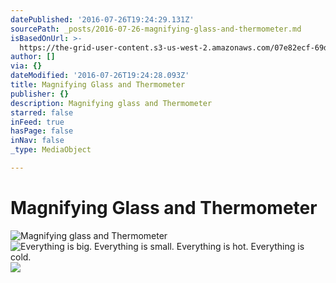 ```yaml
---
datePublished: '2016-07-26T19:24:29.131Z'
sourcePath: _posts/2016-07-26-magnifying-glass-and-thermometer.md
isBasedOnUrl: >-
  https://the-grid-user-content.s3-us-west-2.amazonaws.com/07e82ecf-69d4-4be8-a686-b5f913d5c2bc.jpg
author: []
via: {}
dateModified: '2016-07-26T19:24:28.093Z'
title: Magnifying Glass and Thermometer
publisher: {}
description: Magnifying glass and Thermometer
starred: false
inFeed: true
hasPage: false
inNav: false
_type: MediaObject

---
```

# Magnifying Glass and Thermometer
![Magnifying glass and Thermometer](https://imgflo.herokuapp.com/graph/vahj1ThiexotieMo/f686495ba71013af204e7a3792b2f727/croprotate.jpg?cropheight=2448&cropwidth=3264&degrees=-90&input=https%3A%2F%2Fthe-grid-user-content.s3-us-west-2.amazonaws.com%2F07e82ecf-69d4-4be8-a686-b5f913d5c2bc.jpg&x=0&y=0)
![Everything is big. Everything is small. Everything is hot. Everything is cold. ](https://s3-us-west-2.amazonaws.com/the-grid-img/p/d857990ea9be43625bcdebfa19eb806072a99cd9.jpg)
![](https://s3-us-west-2.amazonaws.com/the-grid-img/p/87a0811c30b588a47917f0244250512ae5f78735.jpg)